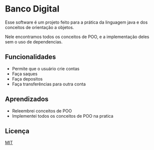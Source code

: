 
# Banco Digital

Esse software é um projeto feito para a prática da linguagem java e dos conceitos
de orientação a objetos.

Nele encontramos todos os conceitos de POO, e a implementação deles sem o uso de
dependencias.

## Funcionalidades

- Permite que o usuário crie contas
- Faça saques
- Faça depositos
- Faça transferências para outra conta

## Aprendizados

- Releembrei conceitos de POO
- Implementei todos os conceitos de POO na pratica

## Licença

[MIT](https://choosealicense.com/licenses/mit/)

